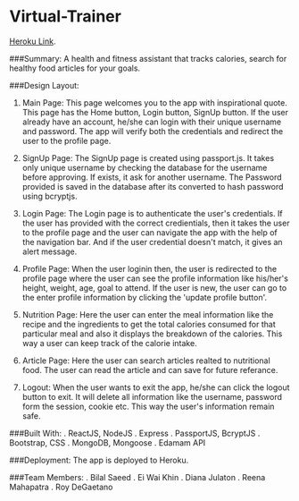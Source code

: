 # Virtual-Trainer

[Heroku Link](https://evening-bastion-35416.herokuapp.com/).

###Summary:
A health and fitness assistant that tracks calories, search for healthy food articles for your goals.

###Design Layout:

1. Main Page: This page welcomes you to the app with inspirational quote. This page has the Home button, Login button, SignUp button. If the user already have an account, he/she can login with their unique username and password. The app will verify both the credentials and redirect the user to the profile page.

2. SignUp Page: The SignUp page is created using passport.js. It takes only unique username by checking the database for the username before approving. If exists, it ask for another username. The Password provided is saved in the database after its converted to hash password using bcryptjs.

3. Login Page: The Login page is to authenticate the user's credentials. If the user has provided with the correct credientials, then it takes the user to the profile page and the user can navigate the app with the help of the navigation bar. And if the user credential doesn't match, it gives an alert message.

4. Profile Page: When the user loginin then, the user is redirected to the profile page where the user can see the profile information like his/her's height, weight, age, goal to attend. If the user is new, the user can go to the enter profile information by clicking the 'update profile button'.

5. Nutrition Page: Here the user can enter the meal information like the recipe and the ingredients to get the total calories consumed for that particular meal and also it displays the breakdown of the calories. This way a user can keep track of the calorie intake.

6. Article Page: Here the user can search articles realted to nutritional food. The user can read the article and can save for future referance.

7. Logout: When the user wants to exit the app, he/she can click the logout button to exit. It will delete all information like the username, password form the session, cookie etc. This way the user's information remain safe.

###Built With:
. ReactJS, NodeJS
. Express
. PassportJS, BcryptJS
. Bootstrap, CSS
. MongoDB, Mongoose
. Edamam API

###Deployment:
The app is deployed to Heroku.

###Team Members:
. Bilal Saeed
. Ei Wai Khin
. Diana Julaton
. Reena Mahapatra
. Roy DeGaetano
